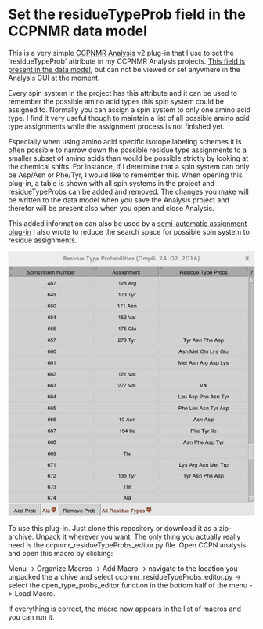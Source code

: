 # Set the residueTypeProb field in the CCPNMR data model

This is a very simple [CCPNMR Analysis](http://www.ccpn.ac.uk/software/analysis) v2 plug-in that I use to set the 'residueTypeProb' attribute in my CCPNMR Analysis projects. [This field is present in the data model](http://www2.ccpn.ac.uk/api-documentation/ccpnmr/ccpnmr2.2/python/ccp/api/doc/nmr/Nmr/ResidueTypeProb/index.html), but can not be viewed or set anywhere in the Analysis GUI at the moment.

Every spin system in the project has this attribute and it can be used to remember the possible amino acid types this spin system could be assigned to. Normally you can assign a spin system to only one amino acid type. I find it very useful though to maintain a list of all possible amino acid type assignments while the assignment process is not finished yet. 

Especially when using amino acid specific isotope labeling schemes it is often possible to narrow down the possible residue type assignments to a smaller subset of amino acids than would be possible strictly by looking at the chemical shifts. For instance, if I determine that a spin system can only be Asp/Asn or Phe/Tyr, I would like to remember this.
When opening this plug-in, a table is shown with all spin systems in the project and residueTypeProbs can be added and removed. The changes you make will be written to the data model when you save the Analysis project and therefor will be present also when you open and close Analysis.

This added information can also be used by a [semi-automatic assignment plug-in](https://github.com/jorenretel/Malandro) I also wrote to reduce the search space for possible spin system to residue assignments.

![The graphical user interface of the plug-in](screenshot_type_prob_editor.png)

To use this plug-in. Just clone this repository or download it as a zip-archive. Unpack it wherever you want. The only thing you actually really need is the ccpnmr_residueTypeProbs_editor.py file. Open CCPN analysis and open this macro by clicking:

Menu -> Organize Macros -> Add Macro -> navigate to the location you unpacked the archive and select ccpnmr_residueTypeProbs_editor.py  -> select the open_type_probs_editor function in the bottom half of the menu -> Load Macro.

If everything is correct, the macro now appears in the list of macros and you can run it.
